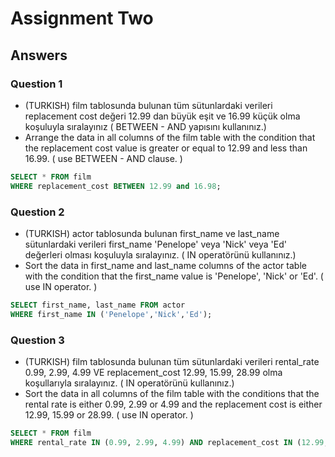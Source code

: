 # Assignment Two

## Answers

### Question 1

- (TURKISH) film tablosunda bulunan tüm sütunlardaki verileri replacement cost değeri 12.99 dan büyük eşit ve 16.99 küçük olma koşuluyla sıralayınız ( BETWEEN - AND yapısını kullanınız.)
- Arrange the data in all columns of the film table with the condition that the replacement cost value is greater or equal to 12.99 and less than 16.99. ( use BETWEEN - AND clause. )

```sql
SELECT * FROM film
WHERE replacement_cost BETWEEN 12.99 and 16.98;
```

### Question 2

- (TURKISH) actor tablosunda bulunan first_name ve last_name sütunlardaki verileri first_name 'Penelope' veya 'Nick' veya 'Ed' değerleri olması koşuluyla sıralayınız. ( IN operatörünü kullanınız.)
- Sort the data in first_name and last_name columns of the actor table with the condition that the first_name value is 'Penelope', 'Nick' or 'Ed'. ( use IN operator. ) 

```sql
SELECT first_name, last_name FROM actor
WHERE first_name IN ('Penelope','Nick','Ed');
```

### Question 3

- (TURKISH) film tablosunda bulunan tüm sütunlardaki verileri rental_rate 0.99, 2.99, 4.99 VE replacement_cost 12.99, 15.99, 28.99 olma koşullarıyla sıralayınız. ( IN operatörünü kullanınız.)
- Sort the data in all columns of the film table with the conditions that the rental rate is either 0.99, 2.99 or 4.99 and the replacement cost is either 12.99, 15.99 or 28.99. ( use IN operator. ) 

```sql
SELECT * FROM film
WHERE rental_rate IN (0.99, 2.99, 4.99) AND replacement_cost IN (12.99, 15.99, 28.99);
```